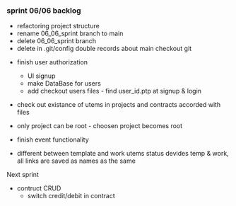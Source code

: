 ### sprint 06/06 backlog

+ refactoring project structure
+ rename 06_06_sprint branch to main
+ delete 06_06_sprint branch
+ delete in .git/config double records about main
  checkout git

- finish user authorization
  + UI signup
  - make DataBase for users
  - add checkout users files - find user_id.ptp at signup & login
  
- check out existance of utems in projects and contracts accorded with files
- only project can be root - choosen project becomes root

- finish event functionality

- different between template and work utems
    status devides temp & work, all links are saved as names as the same

Next sprint
- contruct CRUD
  - switch credit/debit in contract